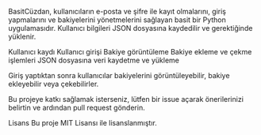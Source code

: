 BasitCüzdan, kullanıcıların e-posta ve şifre ile kayıt olmalarını, giriş yapmalarını ve bakiyelerini yönetmelerini sağlayan basit bir Python uygulamasıdır. Kullanıcı bilgileri JSON dosyasına kaydedilir ve gerektiğinde yüklenir.

Kullanıcı kaydı
Kullanıcı girişi
Bakiye görüntüleme
Bakiye ekleme ve çekme işlemleri
JSON dosyasına veri kaydetme ve yükleme

Giriş yaptıktan sonra kullanıcılar bakiyelerini görüntüleyebilir, bakiye ekleyebilir veya çekebilirler.

Bu projeye katkı sağlamak isterseniz, lütfen bir issue açarak önerilerinizi belirtin ve ardından pull request gönderin.

Lisans
Bu proje MIT Lisansı ile lisanslanmıştır.
